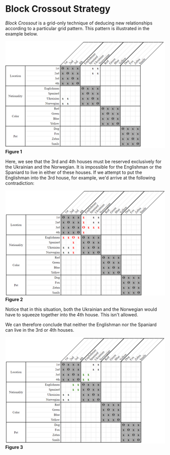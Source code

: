 
# Block Crossout Strategy

*Block Crossout* is a grid-only technique of deducing new relationships according to a particular grid pattern. This pattern is illustrated in the example below.

![Initial Layout](Images/BlockCrossout_Layout_Initial.png)  
**Figure 1**

Here, we see that the 3rd and 4th houses must be reserved exclusively for the Ukrainian and the Norwegian. It is impossible for the Englishman or the Spaniard to live in either of these houses. If we attempt to put the Englishman into the 3rd house, for example, we'd arrive at the following contradiction:

![Contradiction](Images/BlockCrossout_Layout_Contradiction.png)  
**Figure 2**

Notice that in this situation, both the Ukrainian and the Norwegian would have to squeeze together into the 4th house. This isn't allowed. 

We can therefore conclude that neither the Englishman nor the Spaniard can live in the 3rd or 4th houses.

![Conclusion](Images/BlockCrossout_Layout_Conclusion.png)  
**Figure 3**
